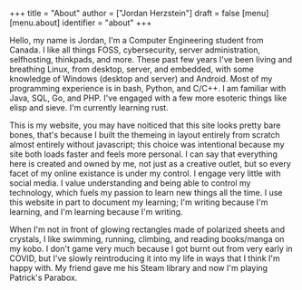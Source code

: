 +++
title = "About"
author = ["Jordan Herzstein"]
draft = false
[menu]
  [menu.about]
    identifier = "about"
+++

Hello, my name is Jordan, I'm a Computer Engineering student from Canada. I like all things FOSS, cybersecurity, server administration, selfhosting, thinkpads, and more. These past few years I've been living and breathing Linux, from desktop, server, and embedded, with some knowledge of Windows (desktop and server) and Android. Most of my programming experience is in bash, Python, and C/C++. I am familiar with Java, SQL, Go, and PHP. I've engaged with a few more esoteric things like elisp and sieve. I'm currently learning rust.

This is my website, you may have noiticed that this site looks pretty bare bones, that's because I built the themeing in layout entirely from scratch almost entirely without javascript; this choice was intentional because my site both loads faster and feels more personal. I can say that everything here is created and owned by me, not just as a creative outlet, but so every facet of my online existance is under my control. I engage very little with social media. I value understanding and being able to control my technology, which fuels my passion to learn new things all the time. I use this website in part to document my learning; I'm writing because I'm learning, and I'm learning because I'm writing.

When I'm not in front of glowing rectangles made of polarized sheets and crystals, I like swimming, running, climbing, and reading books/manga on my kobo. I don't game very much because I got burnt out from very early in COVID, but I've slowly reintroducing it into my life in ways that I think I'm happy with. My friend gave me his Steam library and now I'm playing Patrick's Parabox.
